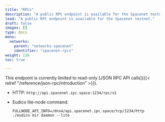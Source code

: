 ```yaml
---
title: "RPCs"
description: "A public RPC endpoint is available for the Spacenet testnet."
lead: "A public RPC endpoint is available for the Spacenet testnet."
draft: false
images: []
type: docs
menu:
  networks:
    parent: "networks-spacenet"
    identifier: "spacenet-rpcs"
weight: 110
toc: true

---
```


This endpoint is currently limited to read-only [JSON RPC API calls]({{< relref "/reference/json-rpc/introduction" >}}).

- HTTP: `http://api.spacenet.ipc.space:1234/rpc/v1`
- Eudico lite-node command: 

    ```shell
    FULLNODE_API_INFO=/dns4/api.spacenet.ipc.space/tcp/1234/http ./eudico mir daemon --lite
    ```